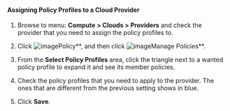 #### Assigning Policy Profiles to a Cloud Provider

1. Browse to menu: **Compute > Clouds > Providers** and check the provider that you need to assign the policy profiles to.

2. Click ![image](../images/1941.png**)Policy**, and then click ![image](../images/1851.png**)Manage Policies**.

3. From the **Select Policy Profiles** area, click the triangle next to a wanted policy profile to expand it and see its member policies.

4. Check the policy profiles that you need to apply to the provider. The ones that are different from the previous setting shows in blue.

5. Click **Save**.
